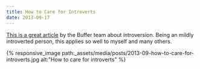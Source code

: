 ```yaml
---
title: How to Care for Introverts
date: 2013-09-17
---
```


[This is a great article](https://buffer.com/resources/introverts-and-extroverts-what-they-are-and-how-to-get-along-with-everyone) by the Buffer team about introversion. Being an mildly introverted person, this applies so well to myself and many others.

<!-- break -->

{% responsive_image path:_assets/media/posts/2013-09-how-to-care-for-introverts.jpg alt:"How to care for introverts" %}
